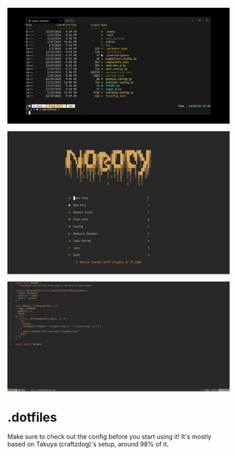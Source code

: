 ![powershell screenshot](./screenshots/powershell.png)

![nvim screenshot](./screenshots/neovim-1.png)

![nvim screenshot](./screenshots/neovim-2.png)

# .dotfiles

Make sure to check out the config before you start using it! It's mostly based on Takuya (craftzdog)'s setup, around 98% of it.
